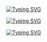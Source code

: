 [![Typing SVG](https://readme-typing-svg.herokuapp.com?color=F7F7F7&center=true&lines=Hello%F0%9F%91%8B)](https://git.io/typing-svg)

[![Typing SVG](https://readme-typing-svg.herokuapp.com?color=F7F7F7&center=true&lines=Exploit+%2F%2F+Virus+%2F%2F+Programs+Creators)](https://git.io/typing-svg)

[![Typing SVG](https://readme-typing-svg.herokuapp.com?color=F7F7F7&center=true&lines=Python+%7C+C%23+%7C+bash+%7C+batch)](https://git.io/typing-svg)
